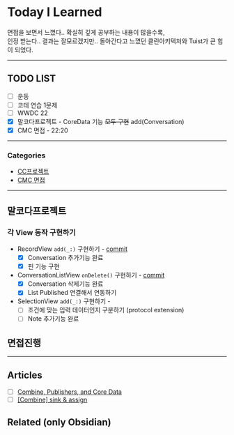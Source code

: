 
# Today I Learned
면접을 보면서 느꼈다.. 확실히 깊게 공부하는 내용이 많을수록,  
인정 받는다.. 결과는 잘모르겠지만.. 돌아간다고 느꼈던 클린아키텍처와 Tuist가 큰 힘이 되었다.

---

## TODO LIST
- [ ] 운동
- [ ] 코테 연습 1문제
- [ ] WWDC 22 
- [x] 말코다프로젝트 - CoreData 기능 ~~모두 구현~~ add(Conversation)
- [x] CMC 면접 - 22:20

---

### Categories
- [CC프로젝트](#말코다프로젝트)
- [CMC 면접](#면접진행)

---

## 말코다프로젝트
### 각 View 동작 구현하기
* RecordView `add(_:)` 구현하기 - [commit](https://github.com/PSE-Applications/CasualConversation/commit/7dc6d2109d136ffeaa84f303833a8a23f1e5fa61) 
	- [x] Conversation 추가기능 완료
	- [x] 핀 기능 구현
* ConversationListView `onDelete()` 구현하기 - [commit](https://github.com/PSE-Applications/CasualConversation/commit/60f8df25782ba267ac5b5ba19dbbc5ae3951caff)
	- [x] Conversation 삭제기능 완료
	- [x] List Published 연결해서 연동하기
* SelectionView `add(_:)` 구현하기 -
	- [ ] 조건에 맞는 입력 데이터인지 구분하기 (protocol extension)
	- [ ] Note 추가기능 완료

## 면접진행

---

## Articles
- [ ] [Combine, Publishers, and Core Data](https://betterprogramming.pub/combine-publishers-and-core-data-424b68fe9473)
- [ ] [[Combine] sink & assign](https://sujinnaljin.medium.com/combine-sink-assign-3dc04b7b326f)
## Related (only Obsidian)